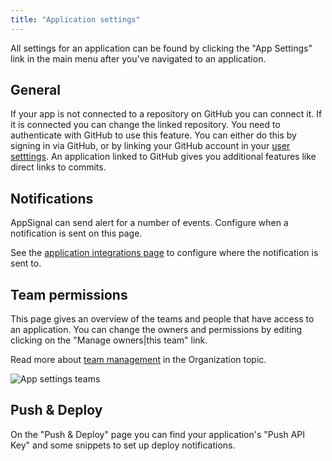 ```yaml
---
title: "Application settings"
---
```


All settings for an application can be found by clicking the "App Settings" link
in the main menu after you've navigated to an application.

## General

If your app is not connected to a repository on GitHub you can connect it. If
it is connected you can change the linked repository. You need to authenticate
with GitHub to use this feature. You can either do this by signing in via
GitHub, or by linking your GitHub account in your [user
setttings](/getting-started/your-user-account.html). An application linked to
GitHub gives you additional features like direct links to commits.

## Notifications

AppSignal can send alert for a number of events. Configure when a notification
is sent on this page.

See the [application integrations page](/application/integrations/index.html)
to configure where the notification is sent to.

## Team permissions

This page gives an overview of the teams and people that have access to an
application. You can change the owners and permissions by editing clicking on
the "Manage owners|this team" link.

Read more about [team management](/organization/team/index.html) in the
Organization topic.

![App settings teams](/images/screenshots/app_teams.png)

## Push & Deploy

On the "Push & Deploy" page you can find your application's "Push API Key" and
some snippets to set up deploy notifications.

